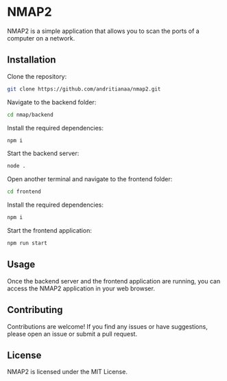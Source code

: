 # NMAP2
NMAP2 is a simple application that allows you to scan the ports of a computer on a network.

## Installation

Clone the repository:
``` bash
git clone https://github.com/andritianaa/nmap2.git
```

Navigate to the backend folder:
``` bash
cd nmap/backend
```
Install the required dependencies:
``` bash
npm i
```

Start the backend server:
``` bash
node .
```

Open another terminal and navigate to the frontend folder:
``` bash
cd frontend
```

Install the required dependencies:
``` bash
npm i
```

Start the frontend application:
``` bash
npm run start
```

## Usage
Once the backend server and the frontend application are running, you can access the NMAP2 application in your web browser.

## Contributing
Contributions are welcome! If you find any issues or have suggestions, please open an issue or submit a pull request.

## License
NMAP2 is licensed under the MIT License.
